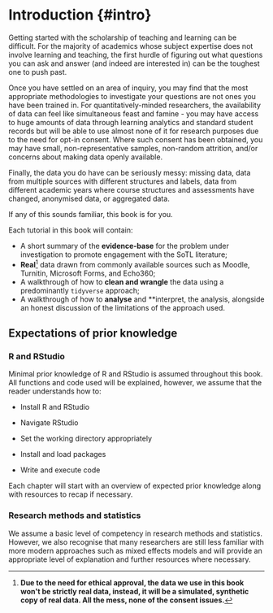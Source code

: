 # Introduction {#intro}

Getting started with the scholarship of teaching and learning can be difficult. For the majority of academics whose subject expertise does not involve learning and teaching, the first hurdle of figuring out what questions you can ask and answer (and indeed are interested in) can be the toughest one to push past.

Once you have settled on an area of inquiry, you may find that the most appropriate methodologies to investigate your questions are not ones you have been trained in. For quantitatively-minded researchers, the availability of data can feel like simultaneous feast and famine - you may have access to huge amounts of data through learning analytics and standard student records but will be able to use almost none of it for research purposes due to the need for opt-in consent. Where such consent has been obtained, you may have small, non-representative samples, non-random attrition, and/or concerns about making data openly available.

Finally, the data you do have can be seriously messy: missing data, data from multiple sources with different structures and labels, data from different academic years where course structures and assessments have changed, anonymised data, or aggregated data.

If any of this sounds familiar, this book is for you.

Each tutorial in this book will contain:

-   A short summary of the **evidence-base** for the problem under investigation to promote engagement with the SoTL literature;
-   **Real**[^1] data drawn from commonly available sources such as Moodle, Turnitin, Microsoft Forms, and Echo360;
-   A walkthrough of how to **clean and wrangle** the data using a predominantly `tidyverse` approach;
-   A walkthrough of how to **analyse** and **interpret, the analysis, alongside an honest discussion of the limitations of the approach used.

[^1]: **Due to the need for ethical approval, the data we use in this book won't be strictly real data, instead, it will be a simulated, synthetic copy of real data. All the mess, none of the consent issues.**

## Expectations of prior knowledge

### R and RStudio

Minimal prior knowledge of R and RStudio is assumed throughout this book. All functions and code used will be explained, however, we assume that the reader understands how to:

-   Install R and RStudio

-   Navigate RStudio

-   Set the working directory appropriately

-   Install and load packages

-   Write and execute code

Each chapter will start with an overview of expected prior knowledge along with resources to recap if necessary. 

### Research methods and statistics

We assume a basic level of competency in research methods and statistics. However, we also recognise that many researchers are still less familiar with more modern approaches such as mixed effects models and will provide an appropriate level of explanation and further resources where necessary.
